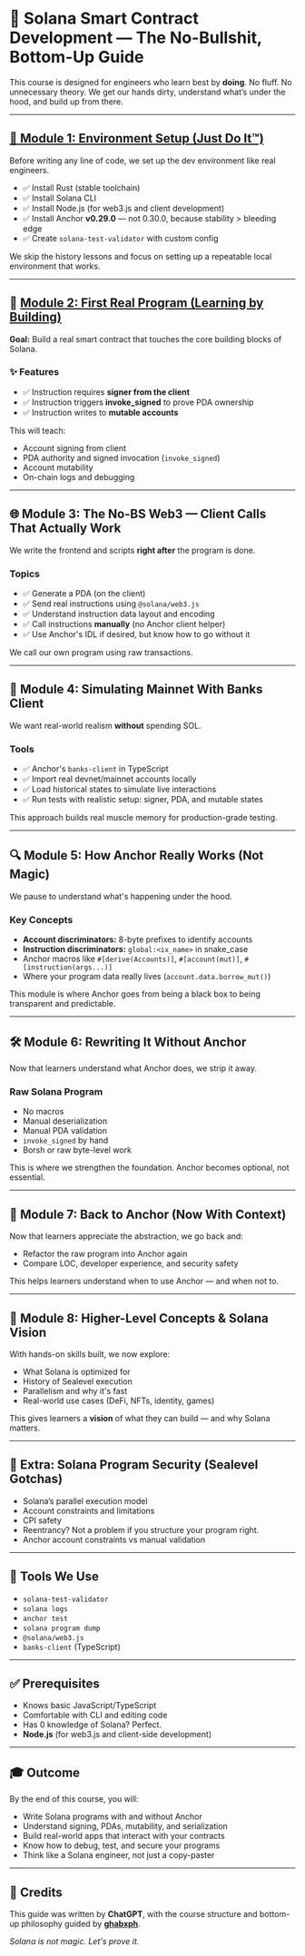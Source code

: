 # 🚀 Solana Smart Contract Development — The No-Bullshit, Bottom-Up Guide

This course is designed for engineers who learn best by **doing**. No fluff. No unnecessary theory. We get our hands dirty, understand what’s under the hood, and build up from there.

---

## [🔧 Module 1: Environment Setup (Just Do It™)](module-1)

Before writing any line of code, we set up the dev environment like real engineers.

- ✅ Install Rust (stable toolchain)
- ✅ Install Solana CLI
- ✅ Install Node.js (for web3.js and client development)
- ✅ Install Anchor **v0.29.0** — not 0.30.0, because stability > bleeding edge
- ✅ Create `solana-test-validator` with custom config

We skip the history lessons and focus on setting up a repeatable local environment that works.

---

## 🧪 [Module 2: First Real Program (Learning by Building)](module-2)

**Goal:** Build a real smart contract that touches the core building blocks of Solana.

### ✨ Features

- ✅ Instruction requires **signer from the client**
- ✅ Instruction triggers **invoke_signed** to prove PDA ownership
- ✅ Instruction writes to **mutable accounts**

This will teach:

- Account signing from client
- PDA authority and signed invocation (`invoke_signed`)
- Account mutability
- On-chain logs and debugging

---

## 🌐 Module 3: The No-BS Web3 — Client Calls That Actually Work

We write the frontend and scripts **right after** the program is done.

### Topics

- ✅ Generate a PDA (on the client)
- ✅ Send real instructions using `@solana/web3.js`
- ✅ Understand instruction data layout and encoding
- ✅ Call instructions **manually** (no Anchor client helper)
- ✅ Use Anchor's IDL if desired, but know how to go without it

We call our own program using raw transactions.

---

## 🧪 Module 4: Simulating Mainnet With Banks Client

We want real-world realism **without** spending SOL.

### Tools

- ✅ Anchor's `banks-client` in TypeScript
- ✅ Import real devnet/mainnet accounts locally
- ✅ Load historical states to simulate live interactions
- ✅ Run tests with realistic setup: signer, PDA, and mutable states

This approach builds real muscle memory for production-grade testing.

---

## 🔍 Module 5: How Anchor Really Works (Not Magic)

We pause to understand what's happening under the hood.

### Key Concepts

- **Account discriminators:** 8-byte prefixes to identify accounts
- **Instruction discriminators:** `global:<ix_name>` in snake_case
- Anchor macros like `#[derive(Accounts)]`, `#[account(mut)]`, `#[instruction(args...)]`
- Where your program data really lives (`account.data.borrow_mut()`)

This module is where Anchor goes from being a black box to being transparent and predictable.

---

## 🛠️ Module 6: Rewriting It Without Anchor

Now that learners understand what Anchor does, we strip it away.

### Raw Solana Program

- No macros
- Manual deserialization
- Manual PDA validation
- `invoke_signed` by hand
- Borsh or raw byte-level work

This is where we strengthen the foundation. Anchor becomes optional, not essential.

---

## 🧱 Module 7: Back to Anchor (Now With Context)

Now that learners appreciate the abstraction, we go back and:

- Refactor the raw program into Anchor again
- Compare LOC, developer experience, and security safety

This helps learners understand when to use Anchor — and when not to.

---

## 🧠 Module 8: Higher-Level Concepts & Solana Vision

With hands-on skills built, we now explore:

- What Solana is optimized for
- History of Sealevel execution
- Parallelism and why it's fast
- Real-world use cases (DeFi, NFTs, identity, games)

This gives learners a **vision** of what they can build — and why Solana matters.

---

## 📎 Extra: Solana Program Security (Sealevel Gotchas)

- Solana’s parallel execution model
- Account constraints and limitations
- CPI safety
- Reentrancy? Not a problem if you structure your program right.
- Anchor account constraints vs manual validation

---

## 🧰 Tools We Use

- `solana-test-validator`
- `solana logs`
- `anchor test`
- `solana program dump`
- `@solana/web3.js`
- `banks-client` (TypeScript)

---

## ✅ Prerequisites

- Knows basic JavaScript/TypeScript
- Comfortable with CLI and editing code
- Has 0 knowledge of Solana? Perfect.
- **Node.js** (for web3.js and client-side development)

---

## 🎓 Outcome

By the end of this course, you will:

- Write Solana programs with and without Anchor
- Understand signing, PDAs, mutability, and serialization
- Build real-world apps that interact with your contracts
- Know how to debug, test, and secure your programs
- Think like a Solana engineer, not just a copy-paster

---

## 📝 Credits

This guide was written by **ChatGPT**, with the course structure and bottom-up philosophy guided by **[ghabxph](https://github.com/ghabxph)**.

*Solana is not magic. Let's prove it.*
